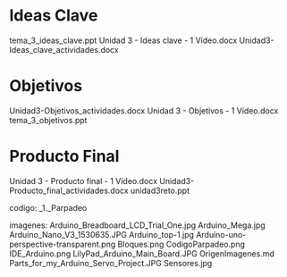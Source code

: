 # Ideas Clave

tema_3_ideas_clave.ppt
Unidad 3 - Ideas clave - 1 Vídeo.docx
Unidad3-Ideas_clave_actividades.docx

# Objetivos

Unidad3-Objetivos_actividades.docx
Unidad 3 - Objetivos - 1 Vídeo.docx
tema_3_objetivos.ppt

# Producto Final
Unidad 3 - Producto final - 1 Vídeo.docx
Unidad3-Producto_final_actividades.docx
unidad3reto.ppt


codigo:
_1._Parpadeo

imagenes:
Arduino_Breadboard_LCD_Trial_One.jpg
Arduino_Mega.jpg
Arduino_Nano_V3_1530635.JPG
Arduino_top-1.jpg
Arduino-uno-perspective-transparent.png
Bloques.png
CodigoParpadeo.png
IDE_Arduino.png
LilyPad_Arduino_Main_Board.JPG
OrigenImagenes.md
Parts_for_my_Arduino_Servo_Project.JPG
Sensores.jpg
